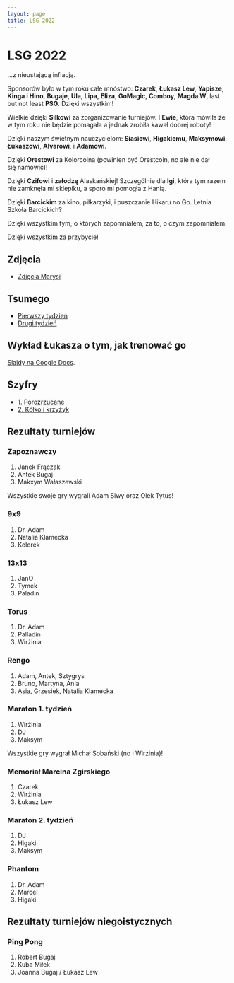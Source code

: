 ```yaml
---
layout: page
title: LSG 2022
---
```


# LSG 2022

...z nieustającą inflacją.

Sponsorów było w tym roku całe mnóstwo: **Czarek**, **Łukasz Lew**, **Yapisze**, **Kinga i Hino**, **Bugaje**, **Ula**, **Lipa**, **Eliza**, **GoMagic**, **Comboy**, **Magda W**, last but not least **PSG**. Dzięki wszystkim!

Wielkie dzięki **Silkowi** za zorganizowanie turniejów. I **Ewie**, która mówiła że w tym roku nie będzie pomagała a jednak zrobiła kawał dobrej roboty!

Dzięki naszym świetnym nauczycielom: **Siasiowi**, **Higakiemu**, **Maksymowi**, **Łukaszowi**, **Alvarowi**, i **Adamowi**.

Dzięki **Orestowi** za Kolorcoina (powinien być Orestcoin, no ale nie dał się namówić)!

Dzięki **Czifowi** i **załodzę** Alaskańskiej! Szczególnie dla **Igi**, która tym razem nie zamknęła mi sklepiku, a sporo mi pomogła z Hanią.

Dzięki **Barcickim** za kino, piłkarzyki, i puszczanie Hikaru no Go. Letnia Szkoła Barcickich?

Dzięki wszystkim tym, o których zapomniałem, za to, o czym zapomniałem.

Dzięki wszystkim za przybycie!

## Zdjęcia

- [Zdjęcia Marysi](https://drive.google.com/drive/folders/1nvRmqcIoWg8CW4vHr5yry4TVZkwBMWlR)

## Tsumego

- [Pierwszy tydzień](/public/2022/lsg-tsumego-week1.pdf)
- [Drugi tydzień](/public/2022/lsg-tsumego-week2.pdf)

## Wykład Łukasza o tym, jak trenować go

[Slajdy na Google Docs](https://docs.google.com/presentation/d/1yk7ovCN-W5c7LZjzQbxj83zpLsBlj0Jbk2uqrR3h2E0).

## Szyfry

- [1. Porozrzucane](/public/2022/szyfry-1.pdf)
- [2. Kółko i krzyżyk](/public/2022/szyfry-2.pdf)

## Rezultaty turniejów

### Zapoznawczy

1. Janek Frączak
2. Antek Bugaj
3. Makxym Wałaszewski

Wszystkie swoje gry wygrali Adam Siwy oraz Olek Tytus!

### 9x9

1. Dr. Adam
2. Natalia Klamecka
3. Kolorek

### 13x13

1. JanO
2. Tymek
3. Paladin

### Torus

1. Dr. Adam
2. Palladin
3. Wirżinia

### Rengo

1. Adam, Antek, Sztygrys
2. Bruno, Martyna, Ania
3. Asia, Grzesiek, Natalia Klamecka

### Maraton 1. tydzień

1. Wirżinia
2. DJ
3. Maksym

Wszystkie gry wygrał Michał Sobański (no i Wirżinia)!

### Memoriał Marcina Zgirskiego

1. Czarek
2. Wirżinia
3. Łukasz Lew

### Maraton 2. tydzień

1. DJ
2. Higaki
3. Maksym

### Phantom

1. Dr. Adam
2. Marcel
3. Higaki

## Rezultaty turniejów niegoistycznych

### Ping Pong

1. Robert Bugaj
2. Kuba Miłek
3. Joanna Bugaj / Łukasz Lew
